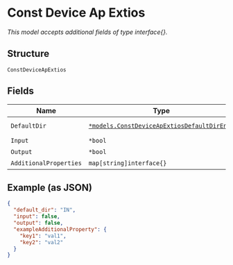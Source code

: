 
# Const Device Ap Extios

*This model accepts additional fields of type interface{}.*

## Structure

`ConstDeviceApExtios`

## Fields

| Name | Type | Tags | Description |
|  --- | --- | --- | --- |
| `DefaultDir` | [`*models.ConstDeviceApExtiosDefaultDirEnum`](../../doc/models/const-device-ap-extios-default-dir-enum.md) | Optional | enum: `IN`, `OUT` |
| `Input` | `*bool` | Optional | - |
| `Output` | `*bool` | Optional | - |
| `AdditionalProperties` | `map[string]interface{}` | Optional | - |

## Example (as JSON)

```json
{
  "default_dir": "IN",
  "input": false,
  "output": false,
  "exampleAdditionalProperty": {
    "key1": "val1",
    "key2": "val2"
  }
}
```

